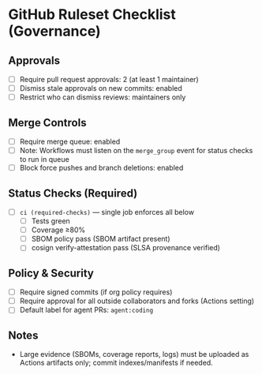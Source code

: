 # GitHub Ruleset Checklist (Governance)

## Approvals
- [ ] Require pull request approvals: 2 (at least 1 maintainer)
- [ ] Dismiss stale approvals on new commits: enabled
- [ ] Restrict who can dismiss reviews: maintainers only

## Merge Controls
- [ ] Require merge queue: enabled
- [ ] Note: Workflows must listen on the `merge_group` event for status checks to run in queue
- [ ] Block force pushes and branch deletions: enabled

## Status Checks (Required)
- [ ] `ci (required-checks)` — single job enforces all below
  - [ ] Tests green
  - [ ] Coverage ≥80%
  - [ ] SBOM policy pass (SBOM artifact present)
  - [ ] cosign verify-attestation pass (SLSA provenance verified)

## Policy & Security
- [ ] Require signed commits (if org policy requires)
- [ ] Require approval for all outside collaborators and forks (Actions setting)
- [ ] Default label for agent PRs: `agent:coding`

## Notes
- Large evidence (SBOMs, coverage reports, logs) must be uploaded as Actions artifacts only; commit indexes/manifests if needed.